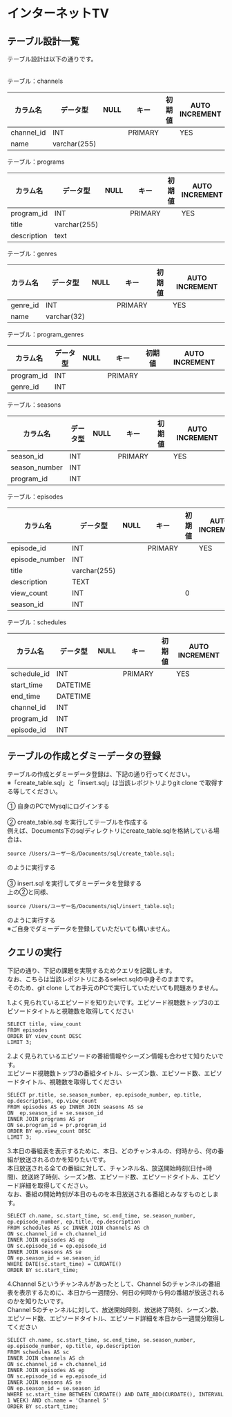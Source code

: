 # インターネットTV

## テーブル設計一覧

テーブル設計は以下の通りです。<br><br>

テーブル：channels

|カラム名|データ型|NULL|キー|初期値|AUTO INCREMENT|
| ---- | ---- | ---- | ---- | ---- | ---- |
|channel_id|INT||PRIMARY||YES|
|name|varchar(255)|||||

テーブル：programs

|カラム名|データ型|NULL|キー|初期値|AUTO INCREMENT|
| ---- | ---- | ---- | ---- | ---- | ---- |
|program_id|INT||PRIMARY||YES|
|title|varchar(255)|||||
|description|text|||||

テーブル：genres

|カラム名|データ型|NULL|キー|初期値|AUTO INCREMENT|
| ---- | ---- | ---- | ---- | ---- | ---- |
|genre_id|INT||PRIMARY||YES|
|name|varchar(32)|||||

テーブル：program_genres

|カラム名|データ型|NULL|キー|初期値|AUTO INCREMENT|
| ---- | ---- | ---- | ---- | ---- | ---- |
|program_id|INT||PRIMARY|||
|genre_id|INT|||||

テーブル：seasons

|カラム名|データ型|NULL|キー|初期値|AUTO INCREMENT|
| ---- | ---- | ---- | ---- | ---- | ---- |
|season_id|INT||PRIMARY||YES|
|season_number|INT|||||
|program_id|INT|||||

テーブル：episodes

|カラム名|データ型|NULL|キー|初期値|AUTO INCREMENT|
| ---- | ---- | ---- | ---- | ---- | ---- |
|episode_id|INT||PRIMARY||YES|
|episode_number|INT|||||
|title|varchar(255)|||||
|description|TEXT|||||
|view_count|INT|||0||
|season_id|INT|||||

テーブル：schedules

|カラム名|データ型|NULL|キー|初期値|AUTO INCREMENT|
| ---- | ---- | ---- | ---- | ---- | ---- |
|schedule_id|INT||PRIMARY||YES|
|start_time|DATETIME|||||
|end_time|DATETIME|||||
|channel_id|INT|||||
|program_id|INT|||||
|episode_id|INT|||||


## テーブルの作成とダミーデータの登録

テーブルの作成とダミーデータ登録は、下記の通り行ってください。<br>
※「create_table.sql」と「insert.sql」は当該レポジトリよりgit clone で取得する等してください。

① 自身のPCでMysqlにログインする<br><br>
② create_table.sql を実行してテーブルを作成する<br>
例えば、Documents下のsqlディレクトリにcreate_table.sqlを格納している場合は、
```
source /Users/ユーザー名/Documents/sql/create_table.sql;
```
のように実行する<br><br>
③ insert.sql を実行してダミーデータを登録する<br>
上の②と同様、
```
source /Users/ユーザー名/Documents/sql/insert_table.sql;
```
のように実行する<br>
※ご自身でダミーデータを登録していただいても構いません。

## クエリの実行

下記の通り、下記の課題を実現するためクエリを記載します。<br>
なお、こちらは当該レポジトリにあるselect.sqlの中身そのままです。<br>
そのため、git clone してお手元のPCで実行していただいても問題ありません。<br>

1.よく見られているエピソードを知りたいです。エピソード視聴数トップ3のエピソードタイトルと視聴数を取得してください
```
SELECT title, view_count
FROM episodes
ORDER BY view_count DESC
LIMIT 3;
```
2.よく見られているエピソードの番組情報やシーズン情報も合わせて知りたいです。<br>
  エピソード視聴数トップ3の番組タイトル、シーズン数、エピソード数、エピソードタイトル、視聴数を取得してください
```
SELECT pr.title, se.season_number, ep.episode_number, ep.title, ep.description, ep.view_count
FROM episodes AS ep INNER JOIN seasons AS se
ON  ep.season_id = se.season_id
INNER JOIN programs AS pr
ON se.program_id = pr.program_id
ORDER BY ep.view_count DESC
LIMIT 3;
```

3.本日の番組表を表示するために、本日、どのチャンネルの、何時から、何の番組が放送されるのかを知りたいです。<br>
  本日放送される全ての番組に対して、チャンネル名、放送開始時刻(日付+時間)、放送終了時刻、シーズン数、エピソード数、エピソードタイトル、エピソード詳細を取得してください。<br>
  なお、番組の開始時刻が本日のものを本日放送される番組とみなすものとします。
```
SELECT ch.name, sc.start_time, sc.end_time, se.season_number, ep.episode_number, ep.title, ep.description
FROM schedules AS sc INNER JOIN channels AS ch
ON sc.channel_id = ch.channel_id
INNER JOIN episodes AS ep
ON sc.episode_id = ep.episode_id
INNER JOIN seasons AS se
ON ep.season_id = se.season_id
WHERE DATE(sc.start_time) = CURDATE()
ORDER BY sc.start_time;
```

4.Channel 5というチャンネルがあったとして、Channel 5のチャンネルの番組表を表示するために、本日から一週間分、何日の何時から何の番組が放送されるのかを知りたいです。<br>
  Channel 5のチャンネルに対して、放送開始時刻、放送終了時刻、シーズン数、エピソード数、エピソードタイトル、エピソード詳細を本日から一週間分取得してください
```
SELECT ch.name, sc.start_time, sc.end_time, se.season_number, ep.episode_number, ep.title, ep.description
FROM schedules AS sc
INNER JOIN channels AS ch
ON sc.channel_id = ch.channel_id
INNER JOIN episodes AS ep
ON sc.episode_id = ep.episode_id
INNER JOIN seasons AS se
ON ep.season_id = se.season_id
WHERE sc.start_time BETWEEN CURDATE() AND DATE_ADD(CURDATE(), INTERVAL 1 WEEK) AND ch.name = 'Channel 5'
ORDER BY sc.start_time;
```
